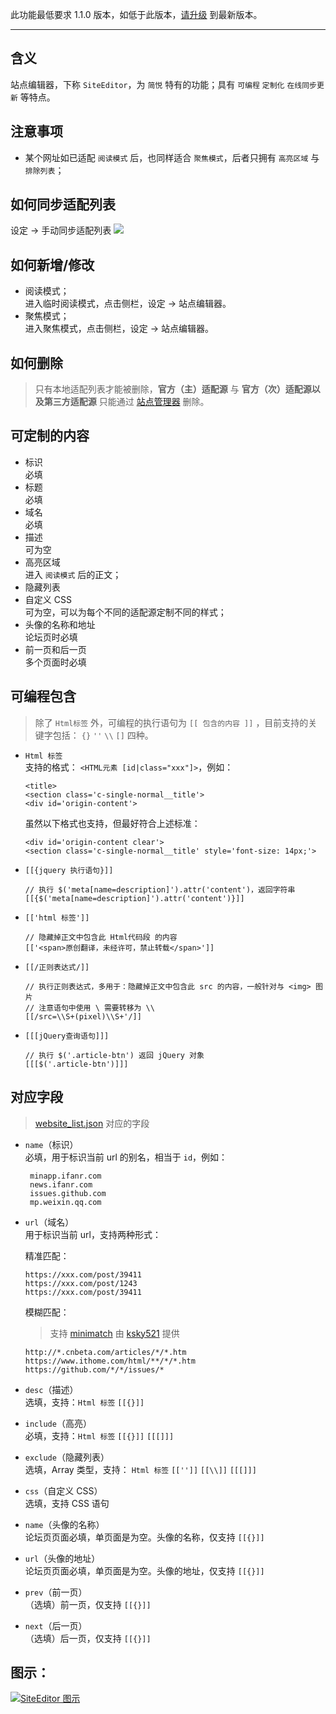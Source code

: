 此功能最低要求 1.1.0 版本，如低于此版本，[请升级](http://ksria.com/simpread/) 到最新版本。
***

含义
---

站点编辑器，下称 `SiteEditor`，为 `简悦` 特有的功能；具有 `可编程` `定制化` `在线同步更新` 等特点。

注意事项
---
- 某个网址如已适配 `阅读模式` 后，也同样适合 `聚焦模式`，后者只拥有 `高亮区域` 与 `排除列表`； 

如何同步适配列表
---
设定 → 手动同步适配列表
![](https://i.imgur.com/jktojeC.png)

如何新增/修改
---

- 阅读模式；  
  进入临时阅读模式，点击侧栏，设定 → 站点编辑器。
- 聚焦模式；  
  进入聚焦模式，点击侧栏，设定 → 站点编辑器。

如何删除
---

> 只有本地适配列表才能被删除，**官方（主）适配源** 与  **官方（次）适配源以及第三方适配源** 只能通过 [站点管理器](站点管理器) 删除。

可定制的内容
---

- 标识  
  必填  
- 标题  
  必填  
- 域名  
  必填  
- 描述  
  可为空
- 高亮区域  
  进入 `阅读模式` 后的正文；
- 隐藏列表  
- 自定义 CSS  
  可为空，可以为每个不同的适配源定制不同的样式；
- 头像的名称和地址  
  论坛页时必填
- 前一页和后一页  
  多个页面时必填

可编程包含
---

> 除了 `Html标签` 外，可编程的执行语句为 `[[ 包含的内容 ]]` ，目前支持的关键字包括： `{}` `''` `\\` `[]` 四种。

- `Html 标签`  
  支持的格式： `<HTML元素 [id|class="xxx"]>`，例如：
  ```
  <title>
  <section class='c-single-normal__title'>
  <div id='origin-content'>
  ```
  虽然以下格式也支持，但最好符合上述标准：
  ```
  <div id='origin-content clear'>
  <section class='c-single-normal__title' style='font-size: 14px;'>
  ```

- `[[{jquery 执行语句}]]`
  ```
  // 执行 $('meta[name=description]').attr('content')，返回字符串
  [[{$('meta[name=description]').attr('content')}]]
  ```

- `[['html 标签']]`
  ```
  // 隐藏掉正文中包含此 Html代码段 的内容
  [['<span>原创翻译，未经许可，禁止转载</span>']]
  ```

- `[[/正则表达式/]]`
  ```
  // 执行正则表达式，多用于：隐藏掉正文中包含此 src 的内容，一般针对与 <img> 图片
  // 注意语句中使用 \ 需要转移为 \\
  [[/src=\\S+(pixel)\\S+'/]]
  ```

- `[[[jQuery查询语句]]]`
  ```
  // 执行 $('.article-btn') 返回 jQuery 对象
  [[[$('.article-btn')]]]
  ```

对应字段
---

> [website_list.json](%E9%80%82%E9%85%8D%E7%AB%99%E7%82%B9%E5%88%97%E8%A1%A8) 对应的字段  

- `name`（标识）  
  必填，用于标识当前 url 的别名，相当于 `id`，例如：  
  ```
   minapp.ifanr.com
   news.ifanr.com
   issues.github.com
   mp.weixin.qq.com
  ```

- `url`（域名）  
  用于标识当前 url，支持两种形式：
  
   精准匹配：
   ```
   https://xxx.com/post/39411
   https://xxx.com/post/1243
   https://xxx.com/post/39411
   ```
  
   模糊匹配：
   > 支持 [minimatch](https://github.com/isaacs/minimatch) 由 [ksky521](https://github.com/ksky521) 提供
   ```
   http://*.cnbeta.com/articles/*/*.htm
   https://www.ithome.com/html/**/*/*.htm
   https://github.com/*/*/issues/*
   ```

- `desc`（描述）  
  选填，支持：`Html 标签` `[[{}]]`

- `include`（高亮）  
  必填，支持：`Html 标签` `[[{}]]` `[[[]]]`

- `exclude`（隐藏列表）  
  选填，Array 类型，支持： `Html 标签` `[['']]` `[[\\]]` `[[[]]]`

- `css`（自定义 CSS）  
  选填，支持 CSS 语句

- `name`（头像的名称）  
  论坛页页面必填，单页面是为空。头像的名称，仅支持 `[[{}]]` 

- `url`（头像的地址）  
  论坛页页面必填，单页面是为空。头像的地址，仅支持 `[[{}]]` 

- `prev`（前一页）  
  （选填）前一页，仅支持 `[[{}]]` 

- `next`（后一页）  
  （选填）后一页，仅支持 `[[{}]]` 


图示：
---

[![SiteEditor 图示](https://i.imgur.com/CnvWsC3.png)](https://i.imgur.com/CnvWsC3.png)